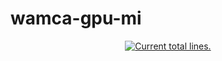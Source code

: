 wamca-gpu-mi
============

<p align="center">
  <a href="https://github.com/LabIC-UFF/wamca-gpu-mi">
    <img src="https://tokei.rs/b1/github/LabIC-UFF/wamca-gpu-mi?category=lines" alt="Current total lines.">
  </a>
</p>
